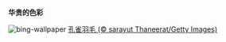 
**华贵的色彩**

![bing-wallpaper](https://www.bing.com/th?id=OHR.PeacockFeathers_ZH-CN3403145691_1920x1080.jpg)
[孔雀羽毛 (© sarayut Thaneerat/Getty Images)](https://www.bing.com/search?q=%E5%AD%94%E9%9B%80%E7%BE%BD%E6%AF%9B&amp;form=hpcapt&amp;mkt=zh-cn)
  